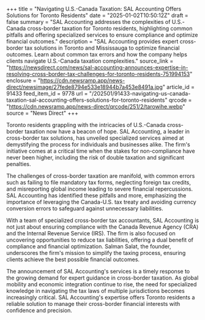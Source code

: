 +++
title = "Navigating U.S.-Canada Taxation: SAL Accounting Offers Solutions for Toronto Residents"
date = "2025-01-02T10:50:12Z"
draft = false
summary = "SAL Accounting addresses the complexities of U.S.-Canada cross-border taxation for Toronto residents, highlighting common pitfalls and offering specialized services to ensure compliance and optimize financial outcomes."
description = "SAL Accounting provides expert cross-border tax solutions in Toronto and Mississauga to optimize financial outcomes. Learn about common tax errors and how the company helps clients navigate U.S.-Canada taxation complexities."
source_link = "https://newsdirect.com/news/sal-accounting-announces-expertise-in-resolving-cross-border-tax-challenges-for-toronto-residents-751994153"
enclosure = "https://cdn.newsramp.app/news-direct/newsimage/27fede8794e533e18944b7a453e8491a.jpg"
article_id = 91433
feed_item_id = 9778
url = "/202501/91433-navigating-us-canada-taxation-sal-accounting-offers-solutions-for-toronto-residents"
qrcode = "https://cdn.newsramp.app/news-direct/qrcode/251/2/tarowihe.webp"
source = "News Direct"
+++

<p>Toronto residents grappling with the intricacies of U.S.-Canada cross-border taxation now have a beacon of hope. SAL Accounting, a leader in cross-border tax solutions, has unveiled specialized services aimed at demystifying the process for individuals and businesses alike. The firm's initiative comes at a critical time when the stakes for non-compliance have never been higher, including the risk of double taxation and significant penalties.</p><p>The challenges of cross-border taxation are manifold, with common errors such as failing to file mandatory tax forms, neglecting foreign tax credits, and misreporting global income leading to severe financial repercussions. SAL Accounting has identified these pitfalls and more, emphasizing the importance of leveraging the Canada-U.S. tax treaty and avoiding currency conversion errors to safeguard against unnecessary liabilities.</p><p>With a team of specialized cross-border tax accountants, SAL Accounting is not just about ensuring compliance with the Canada Revenue Agency (CRA) and the Internal Revenue Service (IRS). The firm is also focused on uncovering opportunities to reduce tax liabilities, offering a dual benefit of compliance and financial optimization. Salman Salat, the founder, underscores the firm's mission to simplify the taxing process, ensuring clients achieve the best possible financial outcomes.</p><p>The announcement of SAL Accounting's services is a timely response to the growing demand for expert guidance in cross-border taxation. As global mobility and economic integration continue to rise, the need for specialized knowledge in navigating the tax laws of multiple jurisdictions becomes increasingly critical. SAL Accounting's expertise offers Toronto residents a reliable solution to manage their cross-border financial interests with confidence and precision.</p>